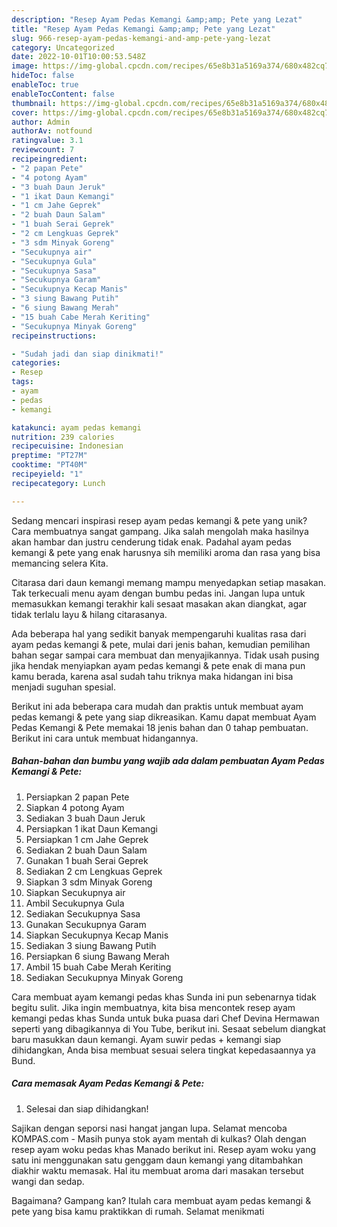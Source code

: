 ```yaml
---
description: "Resep Ayam Pedas Kemangi &amp;amp; Pete yang Lezat"
title: "Resep Ayam Pedas Kemangi &amp;amp; Pete yang Lezat"
slug: 966-resep-ayam-pedas-kemangi-and-amp-pete-yang-lezat
category: Uncategorized
date: 2022-10-01T10:00:53.548Z
image: https://img-global.cpcdn.com/recipes/65e8b31a5169a374/680x482cq70/ayam-pedas-kemangi-pete-foto-resep-utama.jpg
hideToc: false
enableToc: true
enableTocContent: false
thumbnail: https://img-global.cpcdn.com/recipes/65e8b31a5169a374/680x482cq70/ayam-pedas-kemangi-pete-foto-resep-utama.jpg
cover: https://img-global.cpcdn.com/recipes/65e8b31a5169a374/680x482cq70/ayam-pedas-kemangi-pete-foto-resep-utama.jpg
author: Admin
authorAv: notfound
ratingvalue: 3.1
reviewcount: 7
recipeingredient:
- "2 papan Pete"
- "4 potong Ayam"
- "3 buah Daun Jeruk"
- "1 ikat Daun Kemangi"
- "1 cm Jahe Geprek"
- "2 buah Daun Salam"
- "1 buah Serai Geprek"
- "2 cm Lengkuas Geprek"
- "3 sdm Minyak Goreng"
- "Secukupnya air"
- "Secukupnya Gula"
- "Secukupnya Sasa"
- "Secukupnya Garam"
- "Secukupnya Kecap Manis"
- "3 siung Bawang Putih"
- "6 siung Bawang Merah"
- "15 buah Cabe Merah Keriting"
- "Secukupnya Minyak Goreng"
recipeinstructions:

- "Sudah jadi dan siap dinikmati!"
categories:
- Resep
tags:
- ayam
- pedas
- kemangi

katakunci: ayam pedas kemangi 
nutrition: 239 calories
recipecuisine: Indonesian
preptime: "PT27M"
cooktime: "PT40M"
recipeyield: "1"
recipecategory: Lunch

---
```





Sedang mencari inspirasi resep ayam pedas kemangi &amp; pete yang unik? Cara membuatnya sangat gampang. Jika salah mengolah maka hasilnya akan hambar dan justru cenderung tidak enak. Padahal ayam pedas kemangi &amp; pete yang enak harusnya sih memiliki aroma dan rasa yang bisa memancing selera Kita.





Citarasa dari daun kemangi memang mampu menyedapkan setiap masakan. Tak terkecuali menu ayam dengan bumbu pedas ini. Jangan lupa untuk memasukkan kemangi terakhir kali sesaat masakan akan diangkat, agar tidak terlalu layu &amp; hilang citarasanya.

Ada beberapa hal yang sedikit banyak mempengaruhi kualitas rasa dari ayam pedas kemangi &amp; pete, mulai dari jenis bahan, kemudian pemilihan bahan segar sampai cara membuat dan menyajikannya. Tidak usah pusing jika hendak menyiapkan ayam pedas kemangi &amp; pete enak di mana pun kamu berada, karena asal sudah tahu triknya maka hidangan ini bisa menjadi suguhan spesial.






Berikut ini ada beberapa cara mudah dan praktis untuk membuat ayam pedas kemangi &amp; pete yang siap dikreasikan. Kamu dapat membuat Ayam Pedas Kemangi &amp; Pete memakai 18 jenis bahan dan 0 tahap pembuatan. Berikut ini cara untuk membuat hidangannya.

<!--inarticleads1-->

##### Bahan-bahan dan bumbu yang wajib ada dalam pembuatan Ayam Pedas Kemangi &amp; Pete:

1. Persiapkan 2 papan Pete
1. Siapkan 4 potong Ayam
1. Sediakan 3 buah Daun Jeruk
1. Persiapkan 1 ikat Daun Kemangi
1. Persiapkan 1 cm Jahe Geprek
1. Sediakan 2 buah Daun Salam
1. Gunakan 1 buah Serai Geprek
1. Sediakan 2 cm Lengkuas Geprek
1. Siapkan 3 sdm Minyak Goreng
1. Siapkan Secukupnya air
1. Ambil Secukupnya Gula
1. Sediakan Secukupnya Sasa
1. Gunakan Secukupnya Garam
1. Siapkan Secukupnya Kecap Manis
1. Sediakan 3 siung Bawang Putih
1. Persiapkan 6 siung Bawang Merah
1. Ambil 15 buah Cabe Merah Keriting
1. Sediakan Secukupnya Minyak Goreng


Cara membuat ayam kemangi pedas khas Sunda ini pun sebenarnya tidak begitu sulit. Jika ingin membuatnya, kita bisa mencontek resep ayam kemangi pedas khas Sunda untuk buka puasa dari Chef Devina Hermawan seperti yang dibagikannya di You Tube, berikut ini. Sesaat sebelum diangkat baru masukkan daun kemangi. Ayam suwir pedas + kemangi siap dihidangkan, Anda bisa membuat sesuai selera tingkat kepedasaannya ya Bund. 

<!--inarticleads2-->

##### Cara memasak Ayam Pedas Kemangi &amp; Pete:


1. Selesai dan siap dihidangkan!

Sajikan dengan seporsi nasi hangat jangan lupa. Selamat mencoba KOMPAS.com - Masih punya stok ayam mentah di kulkas? Olah dengan resep ayam woku pedas khas Manado berikut ini. Resep ayam woku yang satu ini menggunakan satu genggam daun kemangi yang ditambahkan diakhir waktu memasak. Hal itu membuat aroma dari masakan tersebut wangi dan sedap. 

Bagaimana? Gampang kan? Itulah cara membuat ayam pedas kemangi &amp; pete yang bisa kamu praktikkan di rumah. Selamat menikmati
